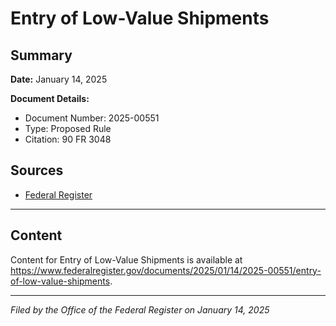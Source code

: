 # Entry of Low-Value Shipments

## Summary

**Date:** January 14, 2025

**Document Details:**
- Document Number: 2025-00551
- Type: Proposed Rule
- Citation: 90 FR 3048

## Sources
- [Federal Register](https://www.federalregister.gov/documents/2025/01/14/2025-00551/entry-of-low-value-shipments)

---

## Content

Content for Entry of Low-Value Shipments is available at https://www.federalregister.gov/documents/2025/01/14/2025-00551/entry-of-low-value-shipments.

---

*Filed by the Office of the Federal Register on January 14, 2025*
